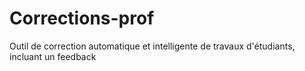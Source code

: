 # Corrections-prof
Outil de correction automatique et intelligente de travaux d'étudiants, incluant un feedback
